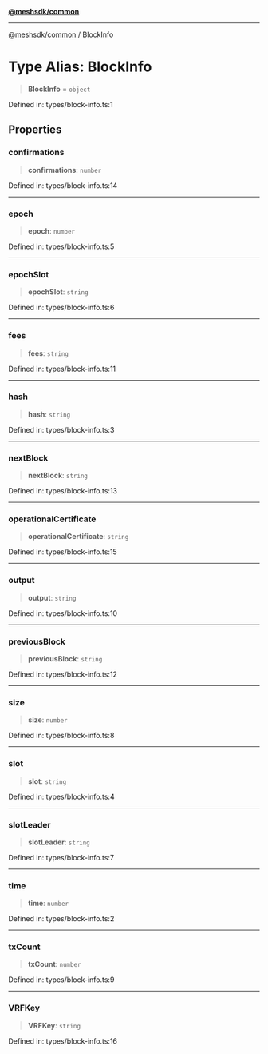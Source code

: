 [**@meshsdk/common**](../README.md)

***

[@meshsdk/common](../globals.md) / BlockInfo

# Type Alias: BlockInfo

> **BlockInfo** = `object`

Defined in: types/block-info.ts:1

## Properties

### confirmations

> **confirmations**: `number`

Defined in: types/block-info.ts:14

***

### epoch

> **epoch**: `number`

Defined in: types/block-info.ts:5

***

### epochSlot

> **epochSlot**: `string`

Defined in: types/block-info.ts:6

***

### fees

> **fees**: `string`

Defined in: types/block-info.ts:11

***

### hash

> **hash**: `string`

Defined in: types/block-info.ts:3

***

### nextBlock

> **nextBlock**: `string`

Defined in: types/block-info.ts:13

***

### operationalCertificate

> **operationalCertificate**: `string`

Defined in: types/block-info.ts:15

***

### output

> **output**: `string`

Defined in: types/block-info.ts:10

***

### previousBlock

> **previousBlock**: `string`

Defined in: types/block-info.ts:12

***

### size

> **size**: `number`

Defined in: types/block-info.ts:8

***

### slot

> **slot**: `string`

Defined in: types/block-info.ts:4

***

### slotLeader

> **slotLeader**: `string`

Defined in: types/block-info.ts:7

***

### time

> **time**: `number`

Defined in: types/block-info.ts:2

***

### txCount

> **txCount**: `number`

Defined in: types/block-info.ts:9

***

### VRFKey

> **VRFKey**: `string`

Defined in: types/block-info.ts:16
